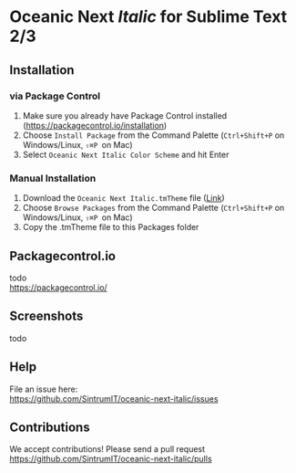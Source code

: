# Oceanic Next _Italic_ for Sublime Text 2/3

## Installation

### via Package Control

1. Make sure you already have Package Control installed  (https://packagecontrol.io/installation)  
2. Choose `Install Package` from the Command Palette (`Ctrl+Shift+P` on Windows/Linux, `⇧⌘P `on Mac)  
3. Select `Oceanic Next Italic Color Scheme` and hit Enter

###  Manual Installation

1. Download the `Oceanic Next Italic.tmTheme` file ([Link](https://raw.githubusercontent.com/SintrumIT/oceanic-next-italic/master/Oceanic%20Next%20Italic.tmTheme))  
2. Choose `Browse Packages` from the Command Palette (`Ctrl+Shift+P` on Windows/Linux, `⇧⌘P `on Mac)
3. Copy the .tmTheme file to this Packages folder

## Packagecontrol.io
todo  
https://packagecontrol.io/

## Screenshots
todo

## Help
File an issue here:  
https://github.com/SintrumIT/oceanic-next-italic/issues

## Contributions
We accept contributions! Please send a pull request  
https://github.com/SintrumIT/oceanic-next-italic/pulls
